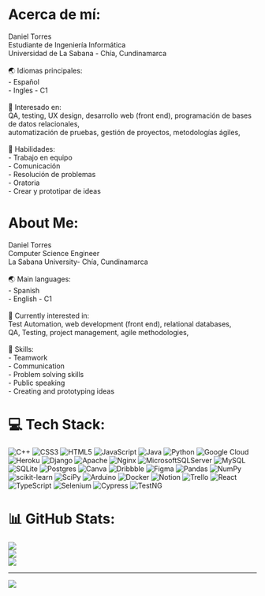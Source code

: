 #  Acerca de mí:
Daniel Torres<br>Estudiante de Ingeniería Informática<br>Universidad de La Sabana - Chía, Cundinamarca<br><br>🌏 Idiomas principales:<br>    - Español<br>    - Ingles - C1<br><br>🔎 Interesado en:<br>	QA, testing, UX design, desarrollo web (front end), programación de bases de datos relacionales,<br>	automatización de pruebas, gestión de proyectos, metodologías ágiles,<br><br>🤝 Habilidades:<br>    - Trabajo en equipo<br>    - Comunicación<br>    - Resolución de problemas<br>    - Oratoria<br>    - Crear y prototipar de ideas<br>

#  About Me:
Daniel Torres<br> Computer Science Engineer <br>La Sabana University- Chía, Cundinamarca<br><br>🌏 Main languages:<br>    - Spanish<br>    - English - C1<br><br>🔎 Currently interested in:<br>	Test Automation, web development (front end), relational databases,<br>	QA, Testing, project management, agile methodologies,<br><br>🤝 Skills:<br>    - Teamwork<br>    - Communication<br>    - Problem solving skills<br>    - Public speaking<br>    - Creating and prototyping ideas<br>

# 💻 Tech Stack:
![C++](https://img.shields.io/badge/c++-%2300599C.svg?style=for-the-badge&logo=c%2B%2B&logoColor=white) ![CSS3](https://img.shields.io/badge/css3-%231572B6.svg?style=for-the-badge&logo=css3&logoColor=white) ![HTML5](https://img.shields.io/badge/html5-%23E34F26.svg?style=for-the-badge&logo=html5&logoColor=white) ![JavaScript](https://img.shields.io/badge/javascript-%23323330.svg?style=for-the-badge&logo=javascript&logoColor=%23F7DF1E) ![Java](https://img.shields.io/badge/java-%23ED8B00.svg?style=for-the-badge&logo=java&logoColor=white) ![Python](https://img.shields.io/badge/python-3670A0?style=for-the-badge&logo=python&logoColor=ffdd54) ![Google Cloud](https://img.shields.io/badge/Google%20Cloud-%234285F4.svg?style=for-the-badge&logo=google-cloud&logoColor=white) ![Heroku](https://img.shields.io/badge/heroku-%23430098.svg?style=for-the-badge&logo=heroku&logoColor=white) ![Django](https://img.shields.io/badge/django-%23092E20.svg?style=for-the-badge&logo=django&logoColor=white) ![Apache](https://img.shields.io/badge/apache-%23D42029.svg?style=for-the-badge&logo=apache&logoColor=white) ![Nginx](https://img.shields.io/badge/nginx-%23009639.svg?style=for-the-badge&logo=nginx&logoColor=white) ![MicrosoftSQLServer](https://img.shields.io/badge/Microsoft%20SQL%20Sever-CC2927?style=for-the-badge&logo=microsoft%20sql%20server&logoColor=white) ![MySQL](https://img.shields.io/badge/mysql-%2300f.svg?style=for-the-badge&logo=mysql&logoColor=white) ![SQLite](https://img.shields.io/badge/sqlite-%2307405e.svg?style=for-the-badge&logo=sqlite&logoColor=white) ![Postgres](https://img.shields.io/badge/postgres-%23316192.svg?style=for-the-badge&logo=postgresql&logoColor=white) ![Canva](https://img.shields.io/badge/Canva-%2300C4CC.svg?style=for-the-badge&logo=Canva&logoColor=white) ![Dribbble](https://img.shields.io/badge/Dribbble-EA4C89?style=for-the-badge&logo=dribbble&logoColor=white) 	![Figma](https://img.shields.io/badge/figma-%23F24E1E.svg?style=for-the-badge&logo=figma&logoColor=white) ![Pandas](https://img.shields.io/badge/pandas-%23150458.svg?style=for-the-badge&logo=pandas&logoColor=white) ![NumPy](https://img.shields.io/badge/numpy-%23013243.svg?style=for-the-badge&logo=numpy&logoColor=white) ![scikit-learn](https://img.shields.io/badge/scikit--learn-%23F7931E.svg?style=for-the-badge&logo=scikit-learn&logoColor=white) ![SciPy](https://img.shields.io/badge/SciPy-%230C55A5.svg?style=for-the-badge&logo=scipy&logoColor=%white) ![Arduino](https://img.shields.io/badge/-Arduino-00979D?style=for-the-badge&logo=Arduino&logoColor=white) ![Docker](https://img.shields.io/badge/docker-%230db7ed.svg?style=for-the-badge&logo=docker&logoColor=white) ![Notion](https://img.shields.io/badge/Notion-%23000000.svg?style=for-the-badge&logo=notion&logoColor=white) ![Trello](https://img.shields.io/badge/Trello-%23026AA7.svg?style=for-the-badge&logo=Trello&logoColor=white) ![React](https://img.shields.io/badge/react-%2361DAFB.svg?style=for-the-badge&logo=react&logoColor=white)  ![TypeScript](https://img.shields.io/badge/typescript-%23007ACC.svg?style=for-the-badge&logo=typescript&logoColor=white)  ![Selenium](https://img.shields.io/badge/Selenium-%2343B02A.svg?style=for-the-badge&logo=selenium&logoColor=white)  ![Cypress](https://img.shields.io/badge/Cypress-%232E2E2E.svg?style=for-the-badge&logo=cypress&logoColor=white)  ![TestNG](https://img.shields.io/badge/TestNG-%23E34F26.svg?style=for-the-badge&logo=testng&logoColor=white) 

# 📊 GitHub Stats:
![](https://github-readme-stats.vercel.app/api?username=dani-tc&theme=vue-dark&hide_border=false&include_all_commits=true&count_private=true)<br/>
![](https://github-readme-streak-stats.herokuapp.com/?user=dani-tc&theme=vue-dark&hide_border=false)<br/>
![](https://github-readme-stats.vercel.app/api/top-langs/?username=dani-tc&theme=vue-dark&hide_border=false&include_all_commits=true&count_private=true&layout=compact)

---
[![](https://visitcount.itsvg.in/api?id=dani-tc&icon=2&color=0)](https://visitcount.itsvg.in)

<!-- Proudly created with GPRM ( https://gprm.itsvg.in ) -->
